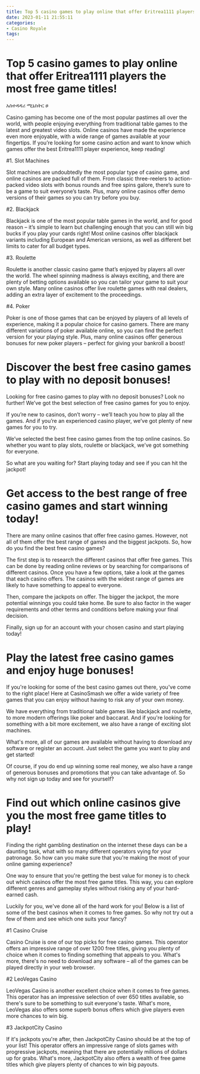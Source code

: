 ```yaml
---
title: Top 5 casino games to play online that offer Eritrea1111 players the most free game titles!
date: 2023-01-11 21:55:11
categories:
- Casino Royale
tags:
---
```



#  Top 5 casino games to play online that offer Eritrea1111 players the most free game titles!

አስተዳዳሪ ሚኒስትር ፀ

Casino gaming has become one of the most popular pastimes all over the world, with people enjoying everything from traditional table games to the latest and greatest video slots. Online casinos have made the experience even more enjoyable, with a wide range of games available at your fingertips. If you’re looking for some casino action and want to know which games offer the best Eritrea1111 player experience, keep reading!

#1. Slot Machines

Slot machines are undoubtedly the most popular type of casino game, and online casinos are packed full of them. From classic three-reelers to action-packed video slots with bonus rounds and free spins galore, there’s sure to be a game to suit everyone’s taste. Plus, many online casinos offer demo versions of their games so you can try before you buy.

#2. Blackjack

Blackjack is one of the most popular table games in the world, and for good reason – it’s simple to learn but challenging enough that you can still win big bucks if you play your cards right! Most online casinos offer blackjack variants including European and American versions, as well as different bet limits to cater for all budget types.

#3. Roulette

Roulette is another classic casino game that’s enjoyed by players all over the world. The wheel spinning madness is always exciting, and there are plenty of betting options available so you can tailor your game to suit your own style. Many online casinos offer live roulette games with real dealers, adding an extra layer of excitement to the proceedings.

#4. Poker

Poker is one of those games that can be enjoyed by players of all levels of experience, making it a popular choice for casino gamers. There are many different variations of poker available online, so you can find the perfect version for your playing style. Plus, many online casinos offer generous bonuses for new poker players – perfect for giving your bankroll a boost!

#  Discover the best free casino games to play with no deposit bonuses!

Looking for free casino games to play with no deposit bonuses? Look no further! We’ve got the best selection of free casino games for you to enjoy.

If you’re new to casinos, don’t worry – we’ll teach you how to play all the games. And if you’re an experienced casino player, we’ve got plenty of new games for you to try.

We’ve selected the best free casino games from the top online casinos. So whether you want to play slots, roulette or blackjack, we’ve got something for everyone.

So what are you waiting for? Start playing today and see if you can hit the jackpot!

#  Get access to the best range of free casino games and start winning today!

There are many online casinos that offer free casino games. However, not all of them offer the best range of games and the biggest jackpots. So, how do you find the best free casino games?

The first step is to research the different casinos that offer free games. This can be done by reading online reviews or by searching for comparisons of different casinos. Once you have a few options, take a look at the games that each casino offers. The casinos with the widest range of games are likely to have something to appeal to everyone.

Then, compare the jackpots on offer. The bigger the jackpot, the more potential winnings you could take home. Be sure to also factor in the wager requirements and other terms and conditions before making your final decision.

Finally, sign up for an account with your chosen casino and start playing today!

#  Play the latest free casino games and enjoy huge bonuses!

If you're looking for some of the best casino games out there, you've come to the right place! Here at CasinoSmash we offer a wide variety of free games that you can enjoy without having to risk any of your own money.

We have everything from traditional table games like blackjack and roulette, to more modern offerings like poker and baccarat. And if you're looking for something with a bit more excitement, we also have a range of exciting slot machines.

What's more, all of our games are available without having to download any software or register an account. Just select the game you want to play and get started!

Of course, if you do end up winning some real money, we also have a range of generous bonuses and promotions that you can take advantage of. So why not sign up today and see for yourself?

#  Find out which online casinos give you the most free game titles to play!

Finding the right gambling destination on the internet these days can be a daunting task, what with so many different operators vying for your patronage. So how can you make sure that you're making the most of your online gaming experience?

One way to ensure that you're getting the best value for money is to check out which casinos offer the most free game titles. This way, you can explore different genres and gameplay styles without risking any of your hard-earned cash.

Luckily for you, we've done all of the hard work for you! Below is a list of some of the best casinos when it comes to free games. So why not try out a few of them and see which one suits your fancy?

#1 Casino Cruise

Casino Cruise is one of our top picks for free casino games. This operator offers an impressive range of over 1200 free titles, giving you plenty of choice when it comes to finding something that appeals to you. What's more, there's no need to download any software – all of the games can be played directly in your web browser.

#2 LeoVegas Casino

LeoVegas Casino is another excellent choice when it comes to free games. This operator has an impressive selection of over 650 titles available, so there's sure to be something to suit everyone's taste. What's more, LeoVegas also offers some superb bonus offers which give players even more chances to win big.

#3 JackpotCity Casino

If it's jackpots you're after, then JackpotCity Casino should be at the top of your list! This operator offers an impressive range of slots games with progressive jackpots, meaning that there are potentially millions of dollars up for grabs. What's more, JackpotCity also offers a wealth of free game titles which give players plenty of chances to win big payouts.